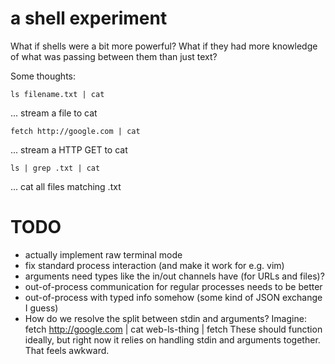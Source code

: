 # a shell experiment

What if shells were a bit more powerful? What if they had more knowledge of what
was passing between them than just text?

Some thoughts:

    ls filename.txt | cat

... stream a file to cat

    fetch http://google.com | cat

... stream a HTTP GET to cat

    ls | grep .txt | cat

... cat all files matching .txt

# TODO

* actually implement raw terminal mode
* fix standard process interaction (and make it work for e.g. vim)
* arguments need types like the in/out channels have (for URLs and files)?
* out-of-process communication for regular processes needs to be better
* out-of-process with typed info somehow (some kind of JSON exchange I guess)
* How do we resolve the split between stdin and arguments? Imagine:
    fetch http://google.com | cat
    web-ls-thing | fetch
  These should function ideally, but right now it relies on handling stdin and
  arguments together. That feels awkward.

